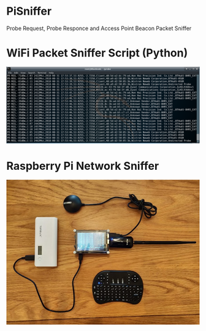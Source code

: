 # PiSniffer

Probe Request, Probe Responce and Access Point Beacon Packet Sniffer

# WiFi Packet Sniffer Script (Python)
![Packet Sniffer Script](/img/PiSniff.png)
# Raspberry Pi Network Sniffer
![Network Sniffer](/img/PiSniffer.jpg)

